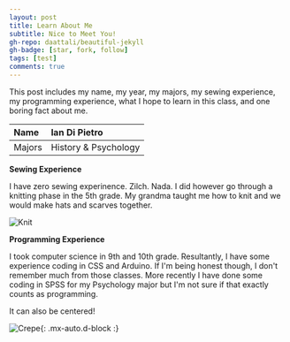 ```yaml
---
layout: post
title: Learn About Me 
subtitle: Nice to Meet You! 
gh-repo: daattali/beautiful-jekyll
gh-badge: [star, fork, follow]
tags: [test]
comments: true
---
```


This post includes my name, my year, my majors, my sewing experience, my programming experience, what I hope to learn in this class, and one boring fact about me.

| Name | Ian Di Pietro | 
| :------ |:--- | 
| Majors | History & Psychology | 


**Sewing Experience**

I have zero sewing experinence. Zilch. Nada. I did however go through a knitting phase in the 5th grade. My grandma taught me how to knit and we would make hats and scarves together. 

![Knit]([https://s3-media3.fl.yelpcdn.com/bphoto/cQ1Yoa75m2yUFFbY2xwuqw/348s.jpg](https://www.google.com/imgres?imgurl=https%3A%2F%2Fsewinginsight.com%2Fwp-content%2Fuploads%2F2023%2F01%2FSewing-vs-Knitting.jpg&imgrefurl=https%3A%2F%2Fsewinginsight.com%2Fsewing-101%2Fsewing-vs-knitting%2F&tbnid=OmTWcQ-IHmX8-M&vet=12ahUKEwi-1dO35oj9AhWoAFkFHUDLAZ4QMygCegUIARDGAQ..i&docid=g9exQmWve3gtQM&w=1280&h=720&q=sewing%20vs%20knitting%20picture&ved=2ahUKEwi-1dO35oj9AhWoAFkFHUDLAZ4QMygCegUIARDGAQ))

**Programming Experience**

I took computer science in 9th and 10th grade. Resultantly, I have some experience coding in CSS and Arduino. If I'm being honest though, I don't remember much from those classes. More recently I have done some coding in SPSS for my Psychology major but I'm not sure if that exactly counts as programming. 

It can also be centered!

![Crepe](https://s3-media3.fl.yelpcdn.com/bphoto/cQ1Yoa75m2yUFFbY2xwuqw/348s.jpg){: .mx-auto.d-block :}

